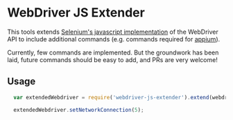 WebDriver JS Extender
=====================

This tools extends [Selenium's javascript implementation](
https://www.npmjs.com/package/selenium-webdriver) of the WebDriver API
to include additional commands (e.g. commands required for [appium](
https://github.com/appium/appium)).

Currently, few commands are implemented.  But the groundwork has been laid,
future commands should be easy to add, and PRs are very welcome!

Usage
-----

```js
  var extendedWebdriver = require('webdriver-js-extender').extend(webdriver);

  extendedWebdriver.setNetworkConnection(5);
```
